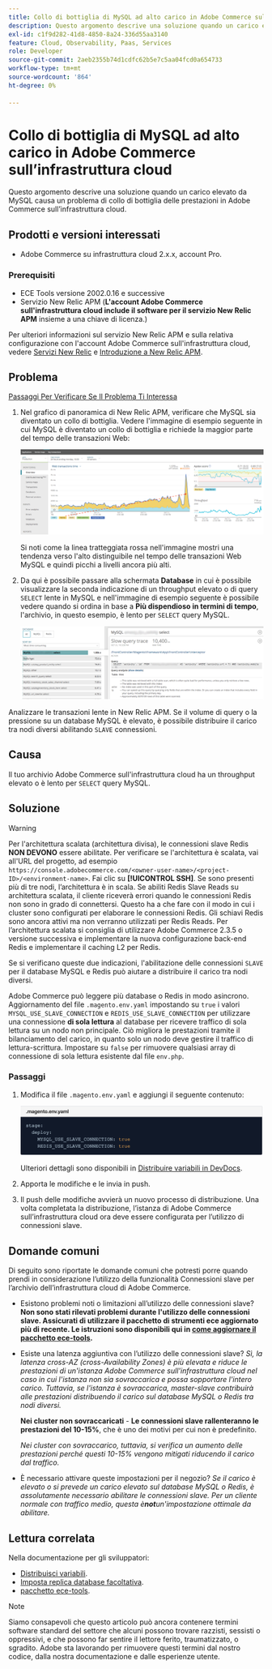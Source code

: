 ```yaml
---
title: Collo di bottiglia di MySQL ad alto carico in Adobe Commerce sull’infrastruttura cloud
description: Questo argomento descrive una soluzione quando un carico elevato da MySQL causa un problema di collo di bottiglia delle prestazioni in Adobe Commerce sull’infrastruttura cloud.
exl-id: c1f9d282-41d8-4850-8a24-336d55aa3140
feature: Cloud, Observability, Paas, Services
role: Developer
source-git-commit: 2aeb2355b74d1cdfc62b5e7c5aa04fcd0a654733
workflow-type: tm+mt
source-wordcount: '864'
ht-degree: 0%

---
```


# Collo di bottiglia di MySQL ad alto carico in Adobe Commerce sull’infrastruttura cloud

Questo argomento descrive una soluzione quando un carico elevato da MySQL causa un problema di collo di bottiglia delle prestazioni in Adobe Commerce sull’infrastruttura cloud.

## Prodotti e versioni interessati

* Adobe Commerce su infrastruttura cloud 2.x.x, account Pro.

### Prerequisiti

* ECE Tools versione 2002.0.16 e successive
* Servizio New Relic APM (**L&#39;account Adobe Commerce sull&#39;infrastruttura cloud include il software per il servizio New Relic APM** insieme a una chiave di licenza.)

Per ulteriori informazioni sul servizio New Relic APM e sulla relativa configurazione con l&#39;account Adobe Commerce sull&#39;infrastruttura cloud, vedere [Servizi New Relic](https://experienceleague.adobe.com/it/docs/commerce-cloud-service/user-guide/monitor/new-relic/new-relic-service) e [Introduzione a New Relic APM](https://docs.newrelic.com/docs/apm/new-relic-apm/getting-started/introduction-apm/).

## Problema

<u>Passaggi Per Verificare Se Il Problema Ti Interessa</u>

1. Nel grafico di panoramica di New Relic APM, verificare che MySQL sia diventato un collo di bottiglia. Vedere l&#39;immagine di esempio seguente in cui MySQL è diventato un collo di bottiglia e richiede la maggior parte del tempo delle transazioni Web:

   ![KB-372_image002.png](assets/KB-372_image002.png)

   Si noti come la linea tratteggiata rossa nell&#39;immagine mostri una tendenza verso l&#39;alto distinguibile nel tempo delle transazioni Web MySQL e quindi picchi a livelli ancora più alti.
1. Da qui è possibile passare alla schermata **Database** in cui è possibile visualizzare la seconda indicazione di un throughput elevato o di query `SELECT` lente in MySQL e nell&#39;immagine di esempio seguente è possibile vedere quando si ordina in base a **Più dispendioso in termini di tempo**, l&#39;archivio, in questo esempio, è lento per `SELECT` query MySQL.

   ![KB-372_image003_BlurredExtension.png](assets/KB-372_image003_BlurredExtension.png)

Analizzare le transazioni lente in New Relic APM. Se il volume di query o la pressione su un database MySQL è elevato, è possibile distribuire il carico tra nodi diversi abilitando `SLAVE` connessioni.

## Causa

Il tuo archivio Adobe Commerce sull&#39;infrastruttura cloud ha un throughput elevato o è lento per `SELECT` query MySQL.

## Soluzione

>[!WARNING]
>
>Per l&#39;architettura scalata (architettura divisa), le connessioni slave Redis **NON DEVONO** essere abilitate. Per verificare se l&#39;architettura è scalata, vai all&#39;URL del progetto, ad esempio `https://console.adobecommerce.com/<owner-user-name>/<project-ID>/<environment-name>`. Fai clic su **[!UICONTROL SSH]**. Se sono presenti più di tre nodi, l’architettura è in scala. Se abiliti Redis Slave Reads su architettura scalata, il cliente riceverà errori quando le connessioni Redis non sono in grado di connettersi. Questo ha a che fare con il modo in cui i cluster sono configurati per elaborare le connessioni Redis. Gli schiavi Redis sono ancora attivi ma non verranno utilizzati per Redis Reads. Per l’architettura scalata si consiglia di utilizzare Adobe Commerce 2.3.5 o versione successiva e implementare la nuova configurazione back-end Redis e implementare il caching L2 per Redis.

Se si verificano queste due indicazioni, l&#39;abilitazione delle connessioni `SLAVE` per il database MySQL e Redis può aiutare a distribuire il carico tra nodi diversi.

Adobe Commerce può leggere più database o Redis in modo asincrono. Aggiornamento del file `.magento.env.yaml` impostando su `true` i valori `MYSQL_USE_SLAVE_CONNECTION` e `REDIS_USE_SLAVE_CONNECTION` per utilizzare una connessione **di sola lettura** al database per ricevere traffico di sola lettura su un nodo non principale. Ciò migliora le prestazioni tramite il bilanciamento del carico, in quanto solo un nodo deve gestire il traffico di lettura-scrittura. Impostare su `false` per rimuovere qualsiasi array di connessione di sola lettura esistente dal file `env.php`.

### Passaggi

1. Modifica il file `.magento.env.yaml` e aggiungi il seguente contenuto:

   ![KB-372_image004.png](assets/KB-372_image004.png)

   Ulteriori dettagli sono disponibili in [Distribuire variabili in DevDocs](https://experienceleague.adobe.com/it/docs/commerce-cloud-service/user-guide/configure/env/stage/variables-deploy#mysql_use_slave_connection).

1. Apporta le modifiche e le invia in push.
1. Il push delle modifiche avvierà un nuovo processo di distribuzione. Una volta completata la distribuzione, l’istanza di Adobe Commerce sull’infrastruttura cloud ora deve essere configurata per l’utilizzo di connessioni slave.

## Domande comuni

Di seguito sono riportate le domande comuni che potresti porre quando prendi in considerazione l’utilizzo della funzionalità Connessioni slave per l’archivio dell’infrastruttura cloud di Adobe Commerce.

* Esistono problemi noti o limitazioni all’utilizzo delle connessioni slave? **Non sono stati rilevati problemi durante l&#39;utilizzo delle connessioni slave. Assicurati di utilizzare il pacchetto di strumenti ece aggiornato più di recente. Le istruzioni sono disponibili qui in [come aggiornare il pacchetto ece-tools](https://experienceleague.adobe.com/it/docs/commerce-cloud-service/user-guide/dev-tools/ece-tools/update-package).**
* Esiste una latenza aggiuntiva con l’utilizzo delle connessioni slave? *Sì, la latenza cross-AZ (cross-Availability Zones) è più elevata e riduce le prestazioni di un&#39;istanza Adobe Commerce sull&#39;infrastruttura cloud nel caso in cui l&#39;istanza non sia sovraccarica e possa sopportare l&#39;intero carico. Tuttavia, se l&#39;istanza è sovraccarica, master-slave contribuirà alle prestazioni distribuendo il carico sul database MySQL o Redis tra nodi diversi.*

  **Nei cluster non sovraccaricati** - **Le connessioni slave rallenteranno le prestazioni del 10-15%**, che è uno dei motivi per cui non è predefinito.

  *Nei cluster con sovraccarico, tuttavia, si verifica un aumento delle prestazioni perché questi 10-15% vengono mitigati riducendo il carico dal traffico.*
* È necessario attivare queste impostazioni per il negozio? *Se il carico è elevato o si prevede un carico elevato sul database MySQL o Redis, è assolutamente necessario abilitare le connessioni slave. Per un cliente normale con traffico medio, questa è&#x200B;**not**&#x200B;un&#39;impostazione ottimale da abilitare.*

## Lettura correlata

Nella documentazione per gli sviluppatori:

* [Distribuisci variabili](https://experienceleague.adobe.com/it/docs/commerce-cloud-service/user-guide/configure/env/stage/variables-deploy).
* [Imposta replica database facoltativa](https://experienceleague.adobe.com/it/docs/commerce-operations/configuration-guide/storage/split-db/multi-master-replication).
* [pacchetto ece-tools](https://experienceleague.adobe.com/it/docs/commerce-cloud-service/user-guide/dev-tools/ece-tools/package-overview).

>[!NOTE]
>
>Siamo consapevoli che questo articolo può ancora contenere termini software standard del settore che alcuni possono trovare razzisti, sessisti o oppressivi, e che possono far sentire il lettore ferito, traumatizzato, o sgradito. Adobe sta lavorando per rimuovere questi termini dal nostro codice, dalla nostra documentazione e dalle esperienze utente.
